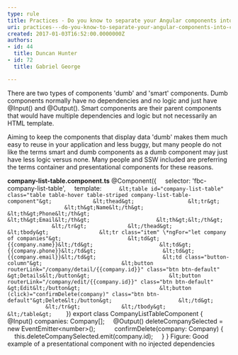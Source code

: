 ```yaml
---
type: rule
title: Practices - Do you know to separate your Angular components into container and presentational components?
uri: practices---do-you-know-to-separate-your-angular-components-into-container-and-presentational-components
created: 2017-01-03T16:52:00.0000000Z
authors:
- id: 44
  title: Duncan Hunter
- id: 72
  title: Gabriel George

---
```


​​​​There are two types of components 'dumb' and 'smart' components. Dumb components normally have no dependencies and no logic and just have @Input() and @Output(). Smart components are their parent components that would have multiple dependencies and logic but not necessarily an HTML template.​
 
​​Aiming to keep the components that display data 'dumb' makes them much easy to reuse in your application and less buggy, but many people do not like the terms smart and dumb components as a dumb component may just have less logic versus none. Many people and SSW included are preferring the terms container and presentational components for these reasons.​​​

**company-list-table.component.ts**
@Component({
    selector: 'fbc-company-list-table',
    template: `
     &lt;table id="company-list-table" class="table table-hover table-striped company-list-table-component"&gt;
            &lt;thead&gt;
                &lt;tr&gt;
                    &lt;th&gt;Name&lt;/th&gt;
                    &lt;th&gt;Phone&lt;/th&gt;
                    &lt;th&gt;Email&lt;/th&gt;
                    &lt;th&gt;&lt;/th&gt;
                &lt;/tr&gt;
            &lt;/thead&gt;
            &lt;tbody&gt;
               &lt;tr class="item" \*ngFor="let company of companies"&gt;
                    &lt;td&gt;{{company.name}}&lt;/td&gt;
                    &lt;td&gt;{{company.phone}}&lt;/td&gt;
                    &lt;td&gt;{{company.email}}&lt;/td&gt;
                    &lt;td class="button-column"&gt;
                        &lt;button routerLink="/company/detail/{{company.id}}" class="btn btn-default" &gt;Details&lt;/button&gt;
                        &lt;button routerLink="/company/edit/{{company.id}}" class="btn btn-default" &gt;Edit&lt;/button&gt;
                        &lt;button (click)="confirmDelete(company)" class="btn btn-default"&gt;Delete&lt;/button&gt;
                    &lt;/td&gt;
                &lt;/tr&gt;
            &lt;/tbody&gt;
        &lt;/table&gt;
    `
})
export class CompanyListTableComponent {
    @Input() companies: Company[];
    @Output() deleteCompanySelected = new EventEmitter&lt;number&gt;();
     
    confirmDelete(company: Company) {
        this.deleteCompanySelected.emit(company.id);​
    }
}
​Figure: Good example of a presenta​​tional component with no injected dependencies​
